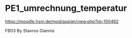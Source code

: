 # PE1_umrechnung_temperatur
https://moodle.hsnr.de/mod/assign/view.php?id=100462


FB03
By Stavros Giannis
